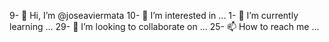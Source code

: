 9- 👋 Hi, I’m @joseaviermata
10- 👀 I’m interested in ...
1- 🌱 I’m currently learning ...
29- 💞️ I’m looking to collaborate on ...
25- 📫 How to reach me ...

<!---
joseaviermata/joseaviermata is a ✨ special ✨ repository because its `README.md` (this file) appears on your GitHub profile.
You can click the Preview link to take a look at your changes.
--->
